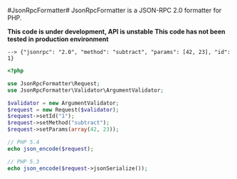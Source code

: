 #JsonRpcFormatter#
JsonRpcFormatter is a JSON-RPC 2.0 formatter for PHP.

**This code is under development, API is unstable**
**This code has not been tested in production environment**

```
--> {"jsonrpc": "2.0", "method": "subtract", "params": [42, 23], "id": 1}
```

``` php
<?php

use JsonRpcFormatter\Request;
use JsonRpcFormatter\Validator\ArgumentValidator;

$validator = new ArgumentValidator;
$request = new Request($validator);
$request->setId("1");
$request->setMethod("subtract");
$request->setParams(array(42, 23));

// PHP 5.4
echo json_encode($request);

// PHP 5.3
echo json_encode($request->jsonSerialize());
```